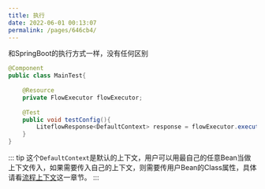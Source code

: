 ```yaml
---
title: 执行
date: 2022-06-01 00:13:07
permalink: /pages/646cb4/
---
```


和SpringBoot的执行方式一样，没有任何区别

```java
@Component
public class MainTest{
    
    @Resource
    private FlowExecutor flowExecutor;
    
    @Test
    public void testConfig(){
        LiteflowResponse<DefaultContext> response = flowExecutor.execute2Resp("chain1", "arg");
    }
}
```

::: tip
这个`DefaultContext`是默认的上下文，用户可以用最自己的任意Bean当做上下文传入，如果需要传入自己的上下文，则需要传用户Bean的Class属性，具体请看[流程上下文](/pages/16f927/)这一章节。
:::